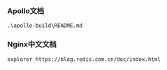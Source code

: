 ### Apollo文档
```text
.\apollo-build\README.md
```

### Nginx中文文档

```shell
explorer https://blog.redis.com.cn/doc/index.html
```